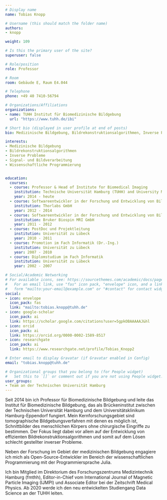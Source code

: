 ```yaml
---
# Display name
name: Tobias Knopp

# Username (this should match the folder name)
authors:
- knopp

weight: 109

# Is this the primary user of the site?
superuser: false

# Role/position
role: Professor

# Room
room: Gebäude E, Raum E4.044

# Telephone
phone: +49 40 7410-56794

# Organizations/Affiliations
organizations:
- name: TUHH Institut für Biomedizinische Bildgebung
  url: "https://www.tuhh.de/ibi"

# Short bio (displayed in user profile at end of posts)
bio: Medizinische Bildgebung, Bildrekonstruktionsalgorithmen, Inverse Probleme, Signal- und Bildverarbeitung, Wissenschaftliche Programmierung

interests:
- Medizinische Bildgebung
- Bildrekonstruktionsalgorithmen
- Inverse Probleme
- Signal- und Bildverarbeitung
- Wissenschaftliche Programmierung


education:
  courses:
  - course: Professor & Head of Institute for Biomedical Imaging
    institution: Technische Universität Hamburg (TUHH) and University Medical Center Hamburg-Eppendorf (UKE)
    year: 2014 - heute
  - course: Softwareentwickler in der Forschung und Entwicklung von Bildgebungssystemen
    institution: Thorlabs GmbH
    year: 2012 - 2014
  - course: Softwareentwickler in der Forschung und Entwicklung von Bildgebungssystemen
    institution: Bruker Biospin MRI GmbH
    year: 2011 - 2012
  - course: PostDoc und Projektleitung
    institution: Universität zu Lübeck
    year: 2010 - 2011
  - course: Promotion im Fach Informatik (Dr.-Ing.)
    institution: Universität zu Lübeck
    year: 2007 - 2010
  - course: Diplomstudium im Fach Informatik
    institution: Universität zu Lübeck
    year: 2002 - 2007

# Social/Academic Networking
# For available icons, see: https://sourcethemes.com/academic/docs/page-builder/#icons
#   For an email link, use "fas" icon pack, "envelope" icon, and a link in the
#   form "mailto:your-email@example.com" or "#contact" for contact widget.
social:
- icon: envelope
  icon_pack: fas
  link: "mailto:tobias.knopp@tuhh.de"
- icon: google-scholar
  icon_pack: ai
  link: https://scholar.google.com/citations?user=5gpkOBAAAAAJ&hl
- icon: orcid
  icon_pack: ai
  link: https://orcid.org/0000-0002-1589-8517
- icon: researchgate
  icon_pack: ai
  link: https://www.researchgate.net/profile/Tobias_Knopp2

# Enter email to display Gravatar (if Gravatar enabled in Config)
email: "tobias.knopp@tuhh.de"

# Organizational groups that you belong to (for People widget)
#   Set this to `[]` or comment out if you are not using People widget.
user_groups:
- Team an der Technischen Universität Hamburg
---
```


Seit 2014 bin ich Professor für Biomedizinische Bildgebung und leite das Institut für Biomedizinische Bildgebung, das als Brückeninstitut zwischen der Technischen Universität Hamburg und dem Universitätsklinikum Hamburg-Eppendorf fungiert. Mein Kernforschungsgebiet sind tomographische Bildgebungsverfahren mit denen es möglich ist, Schnittbilder des menschlichen Körpers ohne chirurgische Eingriffe zu bestimmen. Der Fokus liegt dabei vor allem auf der Entwicklung von effizienten Bildrekonstruktionsalgorithmen und somit auf dem Lösen schlecht gestellter inverser Probleme.

Neben der Forschung im Gebiet der medizinischen Bildgebung engagiere ich mich als Open-Source-Entwickler im Bereich der wissenschaftlichen Programmierung mit der Programmiersprache Julia.

Ich bin Mitglied im Direktorium des Forschungszentrums Medizintechnik Hamburg (fmthh), Editor-in-Chief vom International Journal of Magnetic Particle Imaging (IJMPI) und Associate Editor bei der Zeitschrift Medical Physics. Ab 2020 werde ich den neu entwickelten Studiengang Data Science an der TUHH leiten.






